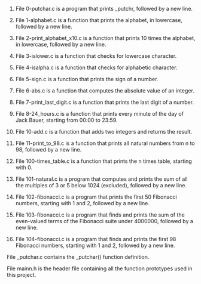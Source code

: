 1. File 0-putchar.c is a program that prints _putchr, followed by a new line.

2. File 1-alphabet.c is a function that prints the alphabet, in lowercase, followed by a new line.

3. File 2-print_alphabet_x10.c is a function that prints 10 times the alphabet, in lowercase, followed by a new line.

4. File 3-islower.c is a function that checks for lowercase character.

5. File 4-isalpha.c is a function that checks for alphabetic character.

6. File 5-sign.c is a function that prints the sign of a number.

7. File 6-abs.c is a function that computes the absolute value of an integer.

8. File 7-print_last_digit.c is a function that prints the last digit of a number.

9. File 8-24_hours.c is a function that prints every minute of the day of Jack Bauer, starting from 00:00 to 23:59.

10. File 10-add.c is a function that adds two integers and returns the result.

11. File 11-print_to_98.c is a function that prints all natural numbers from n to 98, followed by a new line.

12. File 100-times_table.c is a function that prints the n times table, starting with 0.

13. File 101-natural.c is a program that computes and prints the sum of all the multiples of 3 or 5 below 1024 (excluded), followed by a new line.

14. File 102-fibonacci.c is a program that prints the first 50 Fibonacci numbers, starting with 1 and 2, followed by a new line.

15. File 103-fibonacci.c is a program that finds and prints the sum of the even-valued terms of the Fibonacci suite under 4000000, followed by a new line.

16. File 104-fibonacci.c is a program that finds and prints the first 98 Fibonacci numbers, starting with 1 and 2, followed by a new line.

File _putchar.c contains the _putchar() function definition.

File mainn.h is the header file containing all the function prototypes used in this project.
